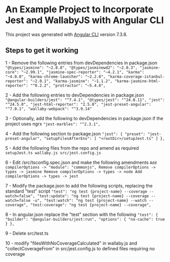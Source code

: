 # An Example Project to Incorporate Jest and WallabyJS with Angular CLI

This project was generated with [Angular CLI](https://github.com/angular/angular-cli) version 7.3.8.


## Steps to get it working

1 - Remove the following entries from devDependencies in package.json
    ```
    "@types/jasmine": "~2.8.8",
    "@types/jasminewd2": "~2.0.3",
    "jasmine-core": "~2.99.1",
    "jasmine-spec-reporter": "~4.2.1",
    "karma": "~4.0.0",
    "karma-chrome-launcher": "~2.2.0",
    "karma-coverage-istanbul-reporter": "~2.0.1",
    "karma-jasmine": "~1.1.2",
    "karma-jasmine-html-reporter": "^0.2.2",
    "protractor": "~5.4.0",
    ```

2 - Add the following entries to devDependencies in package.json
    ```
    "@angular-builders/jest": "^7.4.1",
    "@types/jest": "^24.0.11",
    "jest": "^24.5.0",
    "jest-html-reporter": "2.5.0",
    "jest-preset-angular": "^7.0.1",
    "wallaby-webpack": "^3.9.14"
    ```

3 - Optionally, add the following to devDependencies in package.json if the project uses ngrx
    ```
    "jest-marbles": "^2.3.1",
    ```

4 - Add the following section to package.json
    ```
    "jest": {
      "preset": "jest-preset-angular",
      "setupFilesAfterEnv": [
        "<rootDir>/setupJest.ts"
      ]
    },
    ```

5 - Add the following files from the repo and amend as required
    ```
    setupJest.ts
    wallaby.js
    src/jest.config.js
    ```

6 - Edit /src/tsconfig.spec.json and make the following amendments
    ```
    Add compilerOptions -> "module": "commonjs",
    Remove compilerOptions -> types -> jasmine
    Remove compilerOptions -> types -> node
    Add compilerOptions -> types -> jest
    ```

7 - Modify the package.json to add the following scripts, replacing the standard "test" script
    ```
    "test": "ng test {project-name} --coverage --watch=false",
    "test:update": "ng test {project-name} --coverage --watch=false -u",
    "test:watch": "ng test {project-name} --watch --coverage",
    "test:coverage": "ng test {project-name} --coverage",
    ```

8 - In angular.json replace the "test" section with the following
    ```
    "test": {
      "builder": "@angular-builders/jest:run",
      "options": {
        "no-cache": true
      }
    },
    ```

9 - Delete src/test.ts

10 - modify "filesWithNoCoverageCalculated" in wallaby.js and "collectCoverageFrom" in src/jest.config.js to defined files requiring no coverage
